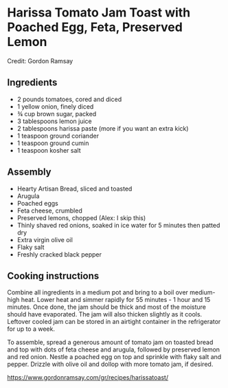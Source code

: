 # Harissa Tomato Jam Toast with Poached Egg, Feta, Preserved Lemon

Credit: Gordon Ramsay

## Ingredients

* 2 pounds tomatoes, cored and diced
* 1 yellow onion, finely diced
* ¾ cup brown sugar, packed
* 3 tablespoons lemon juice
* 2 tablespoons harissa paste (more if you want an extra kick)
* 1 teaspoon ground coriander
* 1 teaspoon ground cumin
* 1 teaspoon kosher salt

## Assembly

* Hearty Artisan Bread, sliced and toasted
* Arugula 
* Poached eggs
* Feta cheese, crumbled
* Preserved lemons, chopped (Alex: I skip this)
* Thinly shaved red onions, soaked in ice water for 5 minutes then patted dry
* Extra virgin olive oil
* Flaky salt
* Freshly cracked black pepper

## Cooking instructions

Combine all ingredients in a medium pot and bring to a boil over medium-high heat. Lower heat and simmer rapidly for 55 minutes - 1 hour and 15 minutes. Once done, the jam should be thick and most of the moisture should have evaporated. The jam will also thicken slightly as it cools. Leftover cooled jam can be stored in an airtight container in the refrigerator for up to a week. 

To assemble, spread a generous amount of tomato jam on toasted bread and top with dots of feta cheese and arugula, followed by preserved lemon and red onion. Nestle a poached egg on top and sprinkle with flaky salt and pepper. Drizzle with olive oil and dollop with more tomato jam, if desired.

https://www.gordonramsay.com/gr/recipes/harissatoast/